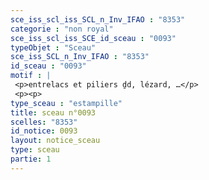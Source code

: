 ```yaml
---
sce_iss_scl_iss_SCL_n_Inv_IFAO : "8353"
categorie : "non royal"
sce_iss_scl_iss_SCE_id_sceau : "0093"
typeObjet : "Sceau"
sce_iss_SCL_n_Inv_IFAO : "8353"
id_sceau : "0093"
motif : |
 <p>entrelacs et piliers ḏd, lézard, …</p>
 <p><p>
type_sceau : "estampille"
title: sceau n°0093
scelles: "8353"
id_notice: 0093
layout: notice_sceau
type: sceau
partie: 1
---
```

